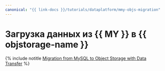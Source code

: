 ```yaml
---
canonical: "{{ link-docs }}/tutorials/dataplatform/mmy-objs-migration"
---
```


# Загрузка данных из {{ MY }} в {{ objstorage-name }}

{% include notitle [Migration from MySQL to Object Storage with Data Transfer](../../_tutorials/dataplatform/mmy-objs-migration.md) %}
